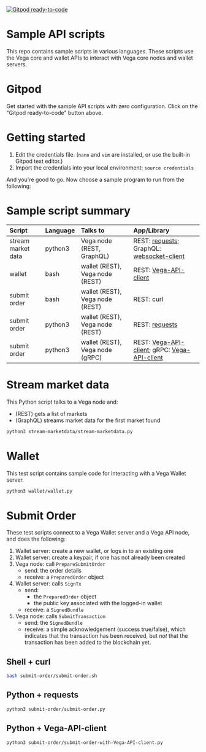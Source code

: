 [![Gitpod ready-to-code](https://img.shields.io/badge/Gitpod-ready--to--code-blue?logo=gitpod)](https://gitpod.io/#https://github.com/vegaprotocol/sample-api-scripts)

# Sample API scripts

This repo contains sample scripts in various languages. These scripts use the
Vega core and wallet APIs to interact with Vega core nodes and wallet servers.

# Gitpod

Get started with the sample API scripts with zero configuration. Click on the
"Gitpod ready-to-code" button above.

# Getting started

1. Edit the credentials file. (`nano` and `vim` are installed, or use the built-in Gitpod text editor.)
1. Import the credentials into your local environment: `source credentials`

And you're good to go. Now choose a sample program to run from the following:

# Sample script summary

| Script             | Language | Talks to                        | App/Library |
| :----------------- | :------- | :------------------------------ | :---------- |
| stream market data | python3  | Vega node (REST, GraphQL)       | REST: [requests](https://pypi.org/project/requests/); GraphQL: [websocket-client](https://pypi.org/project/websocket_client/) |
| wallet             | bash     | wallet (REST), Vega node (REST) | REST: [Vega-API-client](https://pypi.org/project/Vega-API-client/)  |
| submit order       | bash     | wallet (REST), Vega node (REST) | REST: curl  |
| submit order       | python3  | wallet (REST), Vega node (REST) | REST: [requests](https://pypi.org/project/requests/) |
| submit order       | python3  | wallet (REST), Vega node (gRPC) | REST: [Vega-API-client](https://pypi.org/project/Vega-API-client/); gRPC: [Vega-API-client](https://pypi.org/project/Vega-API-client/) |

# Stream market data

This Python script talks to a Vega node and:

- (REST) gets a list of markets
- (GraphQL) streams market data for the first market found

```bash
python3 stream-marketdata/stream-marketdata.py
```

# Wallet

This test script contains sample code for interacting with a Vega Wallet server.

```bash
python3 wallet/wallet.py
```

# Submit Order

These test scripts connect to a Vega Wallet server and a Vega API node, and does the following:

1. Wallet server: create a new wallet, or logs in to an existing one
1. Wallet server: create a keypair, if one has not already been created
1. Vega node: call `PrepareSubmitOrder`
   - send: the order details
   - receive: a `PreparedOrder` object
1. Wallet server: calls `SignTx`
   - send:
     - the `PreparedOrder` object
     - the public key associated with the logged-in wallet
   - receive: a `SignedBundle`
1. Vega node: calls `SubmitTransaction`
   - send: the `SignedBundle`
   - receive: a simple acknowledgement (success true/false), which indicates
     that the transaction has been received, but _not_ that the transaction has
     been added to the blockchain yet.

## Shell + curl

```bash
bash submit-order/submit-order.sh
```

## Python + requests

```bash
python3 submit-order/submit-order.py
```

## Python + Vega-API-client

```bash
python3 submit-order/submit-order-with-Vega-API-client.py
```
